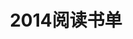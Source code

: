 ---
layout: book
title: 2014阅读书单
category: 读书
keywords: 阅读,书单,2014
books: 
    - title: 爆发——大数据时代预见未来的新思维
      status: 已读
      author: 曾仕强
      publisher: 中国人民大学出版社
      language: 中文
      link: http://book.douban.com/subject/3066477/
      cover: /public/upload/book/bfdsj.jpg
      description: 当今社会，不懂点大数据的知识还怎么混，不过这本书不太适合做导论，而且作者的预测度结论也不甚苟同。
    - title: 中国式管理
      status: 已读
      author: 曾仕强 
      publisher: 广东经济出版社
      language: 中文
      link: http://book.douban.com/subject/3066477/
      cover: /public/upload/book/zgsgl.jpg
      description: 虽然有不少人吐槽，但是个人认为其中的思维模式还是很值得反思的！
    - title: 三体Ⅱ：黑暗森林
      status: 在读
      author: 刘慈欣 
      publisher: 重庆出版社
      language: 中文
      link: http://book.douban.com/subject/3066477/
      cover: /public/upload/book/st2.jpg
      description: 写的很好的一部科幻小说，读完后不仅对作者的奇妙构思所震撼，同时也引发了对外星世界的重新思考!
    - title: 三体Ⅰ：地球往事
      status: 已读
      author: 刘慈欣 
      publisher: 重庆出版社
      language: 中文
      link: http://book.douban.com/subject/2567698/
      cover: /public/upload/book/st1.jpg
      description: 写的很好的一部科幻小说，读完后不仅对作者的奇妙构思所震撼，同时也引发了对外星世界的重新思考!
    - title: 暗时间
      status: 在读
      author: 刘未鹏 
      publisher: 电子工业出版社
      language: 中文
      link: http://book.douban.com/subject/6709809/
      cover: /public/upload/book/asj.jpg
      description:
    - title: 追风筝的人
      status: 已读
      author: Khaled Hosseini
      publisher: 上海人民出版社
      language: 中文
      link: http://book.douban.com/subject/1770782/
      cover: /public/upload/book/zfzdr.jpg
      description: 很火的一本书了，相信每个人的心中都有一个哈桑！
---